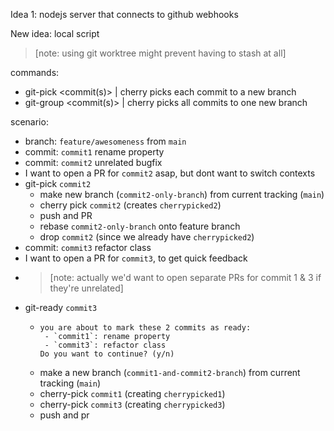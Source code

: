 Idea 1: nodejs server that connects to github webhooks

New idea: local script

>[note: using git worktree might prevent having to stash at all]

commands:
- git-pick <commit(s)> | cherry picks each commit to a new branch
- git-group <commit(s)> | cherry picks all commits to one new branch

scenario:
- branch: `feature/awesomeness` from `main`
- commit: `commit1` rename property
- commit: `commit2` unrelated bugfix
- I want to open a PR for `commit2` asap, but dont want to switch contexts
- git-pick `commit2`
  - make new branch (`commit2-only-branch`) from current tracking (`main`)
  - cherry pick `commit2` (creates `cherrypicked2`)
  - push and PR
  - rebase `commit2-only-branch` onto feature branch
  - drop `commit2` (since we already have `cherrypicked2`)
- commit: `commit3` refactor class
- I want to open a PR for `commit3`, to get quick feedback
- >[note: actually we'd want to open separate PRs for commit 1 & 3 if they're unrelated]
- git-ready `commit3`
  - ```
    you are about to mark these 2 commits as ready:
     - `commit1`: rename property
     - `commit3`: refactor class
    Do you want to continue? (y/n)
    ```
  - make a new branch (`commit1-and-commit2-branch`) from current tracking (`main`)
  - cherry-pick `commit1` (creating `cherrypicked1`)
  - cherry-pick `commit3` (creating `cherrypicked3`)
  - push and pr
